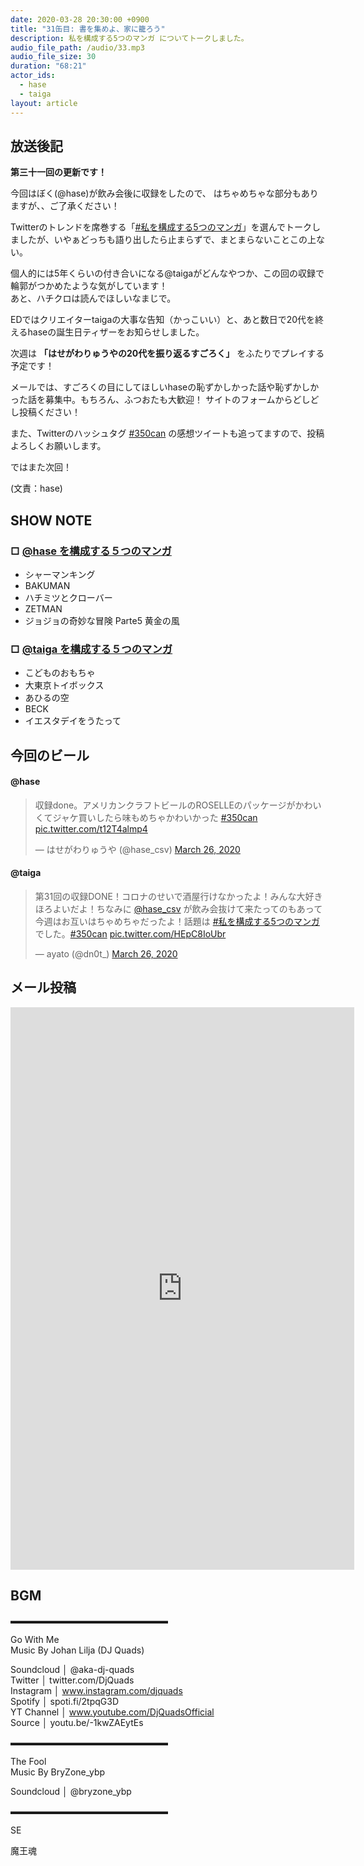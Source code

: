 ```yaml
---
date: 2020-03-28 20:30:00 +0900
title: "31缶目: 書を集めよ、家に籠ろう"
description: 私を構成する5つのマンガ についてトークしました。
audio_file_path: /audio/33.mp3
audio_file_size: 30
duration: "68:21"
actor_ids:
  - hase
  - taiga
layout: article
---
```


## 放送後記

__第三十一回の更新です！__

今回はぼく(@hase)が飲み会後に収録をしたので、
はちゃめちゃな部分もありますが、、ご了承ください！

Twitterのトレンドを席巻する「[#私を構成する5つのマンガ](https://twitter.com/hashtag/%E7%A7%81%E3%82%92%E6%A7%8B%E6%88%90%E3%81%99%E3%82%8B5%E3%81%A4%E3%81%AE%E3%83%9E%E3%83%B3%E3%82%AC?src=hashtag_click)」を選んでトークしましたが、いやぁどっちも語り出したら止まらずで、まとまらないことこの上ない。

個人的には5年くらいの付き合いになる@taigaがどんなやつか、この回の収録で輪郭がつかめたような気がしています！  
あと、ハチクロは読んでほしいなまじで。  

EDではクリエイターtaigaの大事な告知（かっこいい）と、あと数日で20代を終えるhaseの誕生日ティザーをお知らせしました。  

次週は __「はせがわりゅうやの20代を振り返るすごろく」__ をふたりでプレイする予定です！

メールでは、すごろくの目にしてほしいhaseの恥ずかしかった話や恥ずかしかった話を募集中。もちろん、ふつおたも大歓迎！
サイトのフォームからどしどし投稿ください！

また、Twitterのハッシュタグ [#350can](https://twitter.com/search?q=%23350can&src=hashtag_click) の感想ツイートも追ってますので、投稿よろしくお願いします。

ではまた次回！

(文責：hase)

## SHOW NOTE

### □ [@hase を構成する５つのマンガ](https://twitter.com/hase_csv/status/1242123986542014464)
- シャーマンキング
- BAKUMAN
- ハチミツとクローバー
- ZETMAN
- ジョジョの奇妙な冒険 Parte5 黄金の風

### □ [@taiga を構成する５つのマンガ](https://twitter.com/dn0t_/status/1242644603175501824)
- こどものおもちゃ
- 大東京トイボックス
- あひるの空
- BECK
- イエスタデイをうたって

## 今回のビール

#### @hase
<blockquote class="twitter-tweet"><p lang="ja" dir="ltr">収録done。アメリカンクラフトビールのROSELLEのパッケージがかわいくてジャケ買いしたら味もめちゃかわいかった <a href="https://twitter.com/hashtag/350can?src=hash&amp;ref_src=twsrc%5Etfw">#350can</a> <a href="https://t.co/t12T4almp4">pic.twitter.com/t12T4almp4</a></p>&mdash; はせがわりゅうや (@hase_csv) <a href="https://twitter.com/hase_csv/status/1243203142168137728?ref_src=twsrc%5Etfw">March 26, 2020</a></blockquote> <script async src="https://platform.twitter.com/widgets.js" charset="utf-8"></script>

#### @taiga
<blockquote class="twitter-tweet"><p lang="ja" dir="ltr">第31回の収録DONE！コロナのせいで酒屋行けなかったよ！みんな大好きほろよいだよ！ちなみに <a href="https://twitter.com/hase_csv?ref_src=twsrc%5Etfw">@hase_csv</a> が飲み会抜けて来たってのもあって今週はお互いはちゃめちゃだったよ！話題は <a href="https://twitter.com/hashtag/%E7%A7%81%E3%82%92%E6%A7%8B%E6%88%90%E3%81%99%E3%82%8B5%E3%81%A4%E3%81%AE%E3%83%9E%E3%83%B3%E3%82%AC?src=hash&amp;ref_src=twsrc%5Etfw">#私を構成する5つのマンガ</a> でした。<a href="https://twitter.com/hashtag/350can?src=hash&amp;ref_src=twsrc%5Etfw">#350can</a> <a href="https://t.co/HEpC8IoUbr">pic.twitter.com/HEpC8IoUbr</a></p>&mdash; ayato (@dn0t_) <a href="https://twitter.com/dn0t_/status/1243202974341410816?ref_src=twsrc%5Etfw">March 26, 2020</a></blockquote> <script async src="https://platform.twitter.com/widgets.js" charset="utf-8"></script>

## メール投稿

<iframe src="https://docs.google.com/forms/d/e/1FAIpQLSfTZ99ZtY5BJtHk38i7c_p3AdF-uIGnOOsc6W05wV6L0MTAQg/viewform?embedded=true" width="550" height="900" frameborder="0" marginheight="0" marginwidth="0">読み込んでいます…</iframe>

## BGM
▬▬▬▬▬▬▬▬▬▬▬▬▬▬▬▬▬▬  

Go With Me  
Music By Johan Lilja (DJ Quads)  

Soundcloud │ @aka-dj-quads  
Twitter │ twitter.com/DjQuads  
Instagram │ www.instagram.com/djquads  
Spotify │ spoti.fi/2tpqG3D  
YT Channel │ www.youtube.com/DjQuadsOfficial  
Source │ youtu.be/-1kwZAEytEs  

▬▬▬▬▬▬▬▬▬▬▬▬▬▬▬▬▬▬  

The Fool  
Music By BryZone_ybp  

Soundcloud │ @bryzone_ybp  

▬▬▬▬▬▬▬▬▬▬▬▬▬▬▬▬▬▬  

SE

魔王魂
